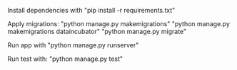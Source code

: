 Install dependencies with "pip install -r requirements.txt"

Apply migrations: "python manage.py makemigrations" 
                  "python manage.py makemigrations dataincubator"
                  "python manage.py migrate"

Run app with "python manage.py runserver"

Run test with: "python manage.py test"
